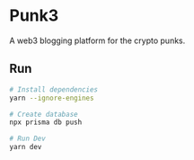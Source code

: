 # Punk3

A web3 blogging platform for the crypto punks.

## Run

```sh
# Install dependencies
yarn --ignore-engines

# Create database
npx prisma db push

# Run Dev
yarn dev
```
